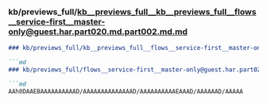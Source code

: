 ### kb/previews_full/kb__previews_full__kb__previews_full__flows__service-first__master-only@guest.har.part020.md.part002.md.md

```md
### kb/previews_full/kb__previews_full__flows__service-first__master-only@guest.har.part020.md.part002.md

```md
### kb/previews_full/flows__service-first__master-only@guest.har.part020.md (part 002)

```md
AAh0DAAEBAAAAAAAAAAD/AAAAAAAAAAAAAAD/AAAAAAAAAAEAAAD/AAAAAAD/AAAAA
```

```

```

```
